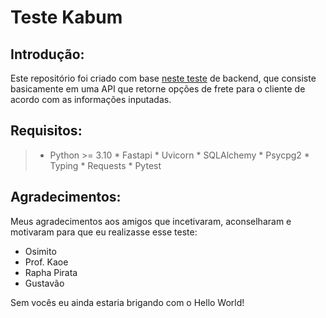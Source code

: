 # Teste Kabum

## Introdução:
Este repositório foi criado com base [neste teste](https://github.com/kabum/testes-kabum/tree/master/Teste%20Back-End%201) de backend, que consiste basicamente em uma API que retorne opções de frete para o cliente de acordo com as informações inputadas.

## Requisitos:
> - Python >= 3.10
    * Fastapi
    * Uvicorn
    * SQLAlchemy
    * Psycpg2
    * Typing
    * Requests
    * Pytest

## Agradecimentos:
Meus agradecimentos aos amigos que incetivaram, aconselharam e motivaram para que eu realizasse esse teste:

- Osimito
- Prof. Kaoe
- Rapha Pirata
- Gustavão

Sem vocês eu ainda estaria brigando com o Hello World!
